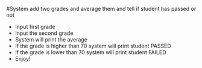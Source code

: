 #System add two grades and average them and tell if student has passed or not 
- Input first grade
- Input the second grade
- System will print the average
- If the grade is higher than 70 system will print student PASSED
- If the grade is lower than 70 system will print student FAILED 
- Enjoy!